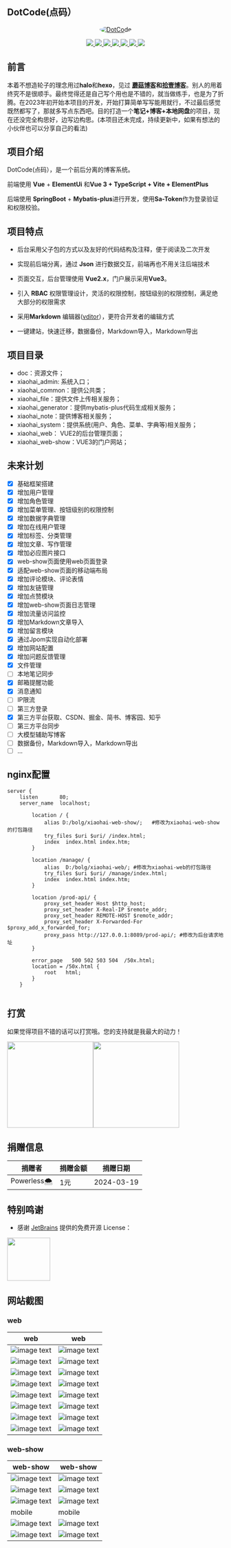 ## DotCode(点码）

<p align=center>
  <a href="https://gitee.com/wch2019/xiaohai-blog">
    <img src="doc/docs/image/favicon.ico" alt="DotCode" style="border-radius: 50%">
  </a>
</p>

<p align="center">
   <a target="_blank" href="https://github.com/wch2019">
      <img src="https://img.shields.io/hexpm/l/plug.svg"/>
      <img src="https://img.shields.io/badge/JDK-17+-green.svg"/>
      <img src="https://img.shields.io/badge/springboot-2.7.7-green"/>
      <img src="https://img.shields.io/badge/vue-2.6.10-green"/>
      <img src="https://img.shields.io/badge/mysql-8.0+-green"/>
      <img src="https://img.shields.io/badge/mybatis--plus-3.5.3.1-green"/>
      <img src="https://img.shields.io/badge/redis-6.0.5-green"/>
   </a>
</p>

## 前言

 本着不想造轮子的理念用过**halo**和**hexo**，见过 **[蘑菇博客](https://gitee.com/moxi159753/mogu_blog_v2)**和**[拾壹博客](https://gitee.com/quequnlong/shiyi-blog)**。别人的用着终究不是很顺手。最终觉得还是自己写个用也是不错的，就当做练手，也是为了折腾。在2023年初开始本项目的开发，开始打算简单写写能用就行，不过最后感觉既然都写了，那就多写点东西吧。目的打造一个**笔记+博客+本地网盘**的项目，现在还没完全构思好，边写边构思。(本项目还未完成，持续更新中，如果有想法的小伙伴也可以分享自己的看法)

## 项目介绍

DotCode(点码），是一个前后分离的博客系统。

前端使用 **Vue** + **ElementUi** 和**Vue 3 + TypeScript + Vite + ElementPlus**

后端使用 **SpringBoot** + **Mybatis-plus**进行开发，使用**Sa-Token**作为登录验证和权限校验。

## 项目特点

- 后台采用父子包的方式以及友好的代码结构及注释，便于阅读及二次开发

- 实现前后端分离，通过 **Json** 进行数据交互，前端再也不用关注后端技术

- 页面交互，后台管理使用 **Vue2.x**，门户展示采用**Vue3**。

- 引入 **RBAC** 权限管理设计，灵活的权限控制，按钮级别的权限控制，满足绝大部分的权限需求

- 采用**Markdown** 编辑器([vditor](https://b3log.org/vditor/)），更符合开发者的编辑方式

- 一键建站，快速迁移，数据备份，Markdown导入，Markdown导出

##  项目目录

- doc：资源文件；
- xiaohai_admin: 系统入口；
- xiaohai_common：提供公共类；
- xiaohai_file：提供文件上传相关服务；
- xiaohai_generator：提供mybatis-plus代码生成相关服务；
- xiaohai_note：提供博客相关服务；
- xiaohai_system：提供系统(用户、角色、菜单、字典等)相关服务；
- xiaohai_web： VUE2的后台管理页面；
- xiaohai_web-show：VUE3的门户网站；

## 未来计划

- [x] 基础框架搭建
- [x] 增加用户管理
- [x] 增加角色管理
- [x] 增加菜单管理、按钮级别的权限控制
- [x] 增加数据字典管理
- [x] 增加在线用户管理
- [x] 增加标签、分类管理
- [x] 增加文章、写作管理
- [x] 增加必应图片接口
- [x] web-show页面使用web页面登录
- [x] 适配web-show页面的移动端布局
- [x] 增加评论模块、评论表情
- [x] 增加友链管理
- [x] 增加点赞模块
- [x] 增加web-show页面日志管理
- [x] 增加流量访问监控
- [x] 增加Markdown文章导入
- [x] 增加留言模块
- [x] 通过Jpom实现自动化部署
- [x] 增加网站配置
- [x] 增加问题反馈管理
- [x] 文件管理
- [ ] 本地笔记同步
- [X] 邮箱提醒功能
- [X] 消息通知
- [ ] IP限流
- [ ] 第三方登录
- [X] 第三方平台获取、CSDN、掘金、简书、博客园、知乎
- [ ] 第三方平台同步
- [ ] 大模型辅助写博客
- [ ] 数据备份，Markdown导入，Markdown导出
- [ ] ...

## nginx配置

```    
server {
    listen       80;
    server_name  localhost;
    
        location / {
            alias D:/bolg/xiaohai-web-show/;   #修改为xiaohai-web-show的打包路径
            try_files $uri $uri/ /index.html;
            index  index.html index.htm;
        }
    
        location /manage/ {
            alias  D:/bolg/xiaohai-web/; #修改为xiaohai-web的打包路径
            try_files $uri $uri/ /manage/index.html;
            index  index.html index.htm;
        }
    
        location /prod-api/ {
    	    proxy_set_header Host $http_host;
    	    proxy_set_header X-Real-IP $remote_addr;
    	    proxy_set_header REMOTE-HOST $remote_addr;
    	    proxy_set_header X-Forwarded-For $proxy_add_x_forwarded_for;
    	    proxy_pass http://127.0.0.1:8089/prod-api/; #修改为后台请求地址
    	}
    
        error_page   500 502 503 504  /50x.html;
        location = /50x.html {
            root   html;
        }
    }
    
```
## 打赏
如果觉得项目不错的话可以打赏哦。您的支持就是我最大的动力！

<img src="./doc/docs/image/beg.gif" width="200"/><img src="./doc/docs/image/wxpay.jpg" width="200" />

## 捐赠信息

| 捐赠者     | 捐赠金额 | 捐赠日期   |
| ---------- | -------- | ---------- |
| Powerless🌨 | 1元      | 2024-03-19 |



## 特别鸣谢

- 感谢 [JetBrains](https://jb.gg/OpenSourceSupport) 提供的免费开源 License：

[<img src="./doc/docs/image/jb_beam.png" width="100" />](https://www.jetbrains.com/?from=xiaohai_blog)

## 网站截图

### web

|                     web                      |                     web                     |
|:--------------------------------------------:|:-------------------------------------------:|
| ![image text](doc/docs/image/web/register.png)  |  ![image text](doc/docs/image/web/login.png)   |
| ![image text](doc/docs/image/web/dashboard.png) | ![image text](doc/docs/image/web/article.png)  |
|   ![image text](doc/docs/image/web/edit.png)    |   ![image text](doc/docs/image/web/tags.png)   |
| ![image text](doc/docs/image/web/category.png)  | ![image text](doc/docs/image/web/comment.png)  |
|   ![image text](doc/docs/image/web/user.png)    |   ![image text](doc/docs/image/web/role.png)   |
|   ![image text](doc/docs/image/web/menu.png)    | ![image text](doc/docs/image/web/dictType.png) |
| ![image text](doc/docs/image/web/dictData.png)  |   ![image text](doc/docs/image/web/log.png)    |
| ![image text](doc/docs/image/web/log-view.png)  |  ![image text](doc/docs/image/web/online.png)  |

### web-show

| web-show                                               | web-show                                               |
|--------------------------------------------------------|--------------------------------------------------------|
| ![image text](doc/docs/image/web-show/index.png)          | ![image text](doc/docs/image/web-show/index-dark.png)     |
| ![image text](doc/docs/image/web-show/article.png)        | ![image text](doc/docs/image/web-show/back.png)           |
| ![image text](doc/docs/image/web-show/category.png)       | ![image text](doc/docs/image/web-show/search.png)         |
| mobile                                                 |  mobile                                                       |
| ![image text](doc/docs/image/web-show/mobile-index.png)   | ![image text](doc/docs/image/web-show/mobile-side.png)    |
| ![image text](doc/docs/image/web-show/mobile-article.png) | ![image text](doc/docs/image/web-show/mobile-comment.png) |

